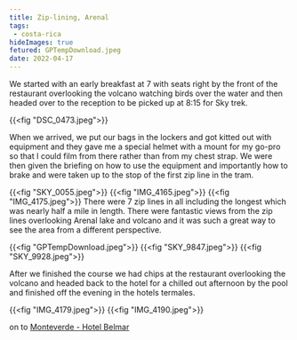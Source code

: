 ```yaml
---
title: Zip-lining, Arenal
tags: 
 - costa-rica
hideImages: true
fetured: GPTempDownload.jpeg
date: 2022-04-17
---
```


We started with an early breakfast at 7 with seats right by the front of the restaurant overlooking the volcano watching birds over the water and then headed over to the reception to be picked up at 8:15 for Sky trek. 

{{<fig "DSC_0473.jpeg">}}

When we arrived, we put our bags in the lockers and got kitted out with equipment and they gave me a special helmet with a mount for my go-pro so that I could film from there rather than from my chest strap. We were then given the briefing on how to use the equipment and importantly how to brake and were taken up to the stop of the first zip line in the tram.

{{<fig "SKY_0055.jpeg">}}
{{<fig "IMG_4165.jpeg">}}
{{<fig "IMG_4175.jpeg">}}
There were 7 zip lines in all including the longest which was nearly half a mile in length. There were fantastic views from the zip lines overlooking Arenal lake and volcano and it was such a great way to see the area from a different perspective. 

{{<fig "GPTempDownload.jpeg">}}
{{<fig "SKY_9847.jpeg">}}
{{<fig "SKY_9928.jpeg">}}

After we finished the course we had chips at the restaurant overlooking the volcano and headed back to the hotel for a chilled out afternoon by the pool and finished off the evening in the hotels termales. 

{{<fig "IMG_4179.jpeg">}}
{{<fig "IMG_4190.jpeg">}}

<i class="fa fa-arrow-right"></i> on to <a href="/blog/2022/belmar-arrival">Monteverde - Hotel Belmar</a>
